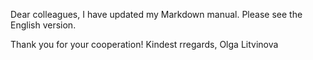 Dear colleagues,
I have updated my Markdown manual. 
Please see the English version.

Thank you for your  cooperation!
Kindest rregards,
Olga Litvinova